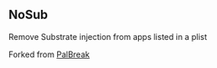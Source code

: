 ## NoSub

Remove Substrate injection from apps listed in a plist

Forked from [PalBreak](https://github.com/Skylerk99/PalBreak)
